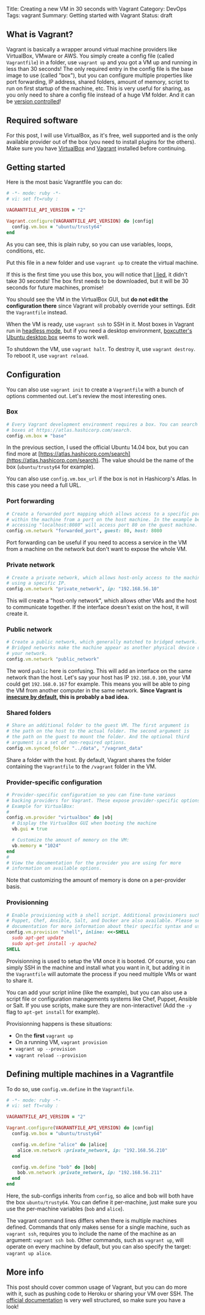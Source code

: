 Title: Creating a new VM in 30 seconds with Vagrant
Category: DevOps
Tags: vagrant
Summary: Getting started with Vagrant
Status: draft


## What is Vagrant?
Vagrant is basically a wrapper around virtual machine providers like VirtualBox, VMware or AWS.
You simply create a config file (called `Vagrantfile`) in a folder, use `vagrant up` and you got a VM up and running in less than 30 seconds!
The only required entry in the config file is the base image to use (called "box"), but you can configure multiple properties like port forwarding, IP address, shared folders, amount of memory, script to run on first startup of the machine, etc.
This is very useful for sharing, as you only need to share a config file instead of a huge VM folder. And it can be [version controlled](https://en.wikipedia.org/wiki/Version_control)!


## Required software
For this post, I will use VirtualBox, as it's free, well supported and is the only available provider out of the box (you need to install plugins for the others).
Make sure you have [VirtualBox](https://www.virtualbox.org/) and [Vagrant](https://docs.vagrantup.com/v2/installation) installed before continuing.


## Getting started
Here is the most basic Vagrantfile you can do:
```ruby
# -*- mode: ruby -*-
# vi: set ft=ruby :

VAGRANTFILE_API_VERSION = "2"

Vagrant.configure(VAGRANTFILE_API_VERSION) do |config|
  config.vm.box = "ubuntu/trusty64"
end
```

As you can see, this is plain ruby, so you can use variables, loops, conditions, etc.

Put this file in a new folder and use `vagrant up` to create the virtual machine.

If this is the first time you use this box, you will notice that [I lied](https://www.youtube.com/watch?v=Q2h9L4EVIdI&t=30s), it didn't take 30 seconds!
The box first needs to be downloaded, but it will be 30 seconds for future machines, promise!

You should see the VM in the VirtualBox GUI, but **do not edit the configuration there** since Vagrant will probably override your settings. Edit the `Vagrantfile` instead.

When the VM is ready, use `vagrant ssh` to SSH in it.
Most boxes in Vagrant run in [headless mode](https://en.wikipedia.org/wiki/Headless_software), but if you need a desktop environment, [boxcutter's Ubuntu desktop box](https://atlas.hashicorp.com/boxcutter/boxes/ubuntu1404-desktop) seems to work well.

To shutdown the VM, use `vagrant halt`. To destroy it, use `vagrant destroy`. To reboot it, use `vagrant reload`.


## Configuration
You can also use `vagrant init` to create a `Vagrantfile` with a bunch of options commented out. Let's review the most interesting ones.

### Box
```ruby
# Every Vagrant development environment requires a box. You can search for
# boxes at https://atlas.hashicorp.com/search.
config.vm.box = "base"
```
In the previous section, I used the official Ubuntu 14.04 box, but you can find more at [https://atlas.hashicorp.com/search](https://atlas.hashicorp.com/search).
The value should be the name of the box (`ubuntu/trusty64` for example).

You can also use `config.vm.box_url` if the box is not in Hashicorp's Atlas. In this case you need a full URL.

### Port forwarding
```ruby
# Create a forwarded port mapping which allows access to a specific port
# within the machine from a port on the host machine. In the example below,
# accessing "localhost:8080" will access port 80 on the guest machine.
config.vm.network "forwarded_port", guest: 80, host: 8080
```

Port forwarding can be useful if you need to access a service in the VM from a machine on the network but don't want to expose the whole VM.

### Private network
```ruby
# Create a private network, which allows host-only access to the machine
# using a specific IP.
config.vm.network "private_network", ip: "192.168.56.10"
```

This will create a "host-only network", which allows other VMs and the host to communicate together.
If the interface doesn't exist on the host, it will create it.

### Public network
```ruby
# Create a public network, which generally matched to bridged network.
# Bridged networks make the machine appear as another physical device on
# your network.
config.vm.network "public_network"
```

The word `public` here is confusing. This will add an interface on the same network than the host.
Let's say your host has IP `192.168.0.100`, your VM could get `192.168.0.167` for example.
This means you will be able to ping the VM from another computer in the same network.
**Since Vagrant is [insecure by default](https://docs.vagrantup.com/v2/networking/public_network.html), this is probably a bad idea.**

### Shared folders
```ruby
# Share an additional folder to the guest VM. The first argument is
# the path on the host to the actual folder. The second argument is
# the path on the guest to mount the folder. And the optional third
# argument is a set of non-required options.
config.vm.synced_folder "../data", "/vagrant_data"
```

Share a folder with the host. By default, Vagrant shares the folder containing the `Vagrantfile` to the `/vagrant` folder in the VM.

### Provider-specific configuration
```ruby
# Provider-specific configuration so you can fine-tune various
# backing providers for Vagrant. These expose provider-specific options.
# Example for VirtualBox:
#
config.vm.provider "virtualbox" do |vb|
  # Display the VirtualBox GUI when booting the machine
  vb.gui = true

  # Customize the amount of memory on the VM:
  vb.memory = "1024"
end
#
# View the documentation for the provider you are using for more
# information on available options.
```

Note that customizing the amount of memory is done on a per-provider basis.

### Provisionning
```ruby
# Enable provisioning with a shell script. Additional provisioners such as
# Puppet, Chef, Ansible, Salt, and Docker are also available. Please see the
# documentation for more information about their specific syntax and use.
config.vm.provision "shell", inline: <<-SHELL
  sudo apt-get update
  sudo apt-get install -y apache2
SHELL
```

Provisionning is used to setup the VM once it is booted.
Of course, you can simply SSH in the machine and install what you want in it, but adding it in the `Vagrantfile` will automate the process if you need multiple VMs or want to share it.

You can add your script inline (like the example), but you can also use a script file or configuration managements systems like Chef, Puppet, Ansible or Salt.
If you use scripts, make sure they are non-interactive! (Add the `-y` flag to `apt-get install` for example).

Provisionning happens is these situations:

* On the **first** `vagrant up`
* On a running VM, `vagrant provision`
* `vagrant up --provision`
* `vagrant reload --provision`


## Defining multiple machines in a Vagrantfile
To do so, use `config.vm.define` in the `Vagrantfile`.

```ruby
# -*- mode: ruby -*-
# vi: set ft=ruby :

VAGRANTFILE_API_VERSION = "2"

Vagrant.configure(VAGRANTFILE_API_VERSION) do |config|
  config.vm.box = "ubuntu/trusty64"

  config.vm.define "alice" do |alice|
    alice.vm.network :private_network, ip: "192.168.56.210"
  end

  config.vm.define "bob" do |bob|
    bob.vm.network :private_network, ip: "192.168.56.211"
  end
end
```

Here, the sub-configs inherits from `config`, so alice and bob will both have the box `ubuntu/trusty64`.
You can define it per-machine, just make sure you use the per-machine variables (`bob` and `alice`).

The vagrant command lines differs when there is multiple machines defined.
Commands that only makes sense for a single machine, such as `vagrant ssh`, requires you to include the name of the machine as an argument: `vagrant ssh bob`.
Other commands, such as `vagrant up`, will operate on every machine by default, but you can also specify the target: `vagrant up alice`.


## More info
This post should cover common usage of Vagrant, but you can do more with it, such as pushing code to Heroku or sharing your VM over SSH.
The [official documentation](https://docs.vagrantup.com) is very well structured, so make sure you have a look!
